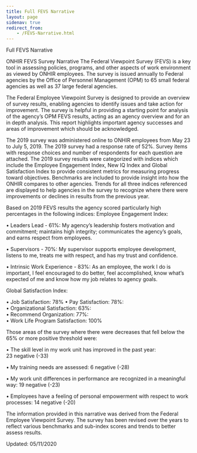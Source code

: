 ```yaml
---
title: Full FEVS Narrative
layout: page
sidenav: true
redirect_from:
    - /FEVS-Narrative.html
---
```


Full FEVS Narrative

ONHIR FEVS Survey Narrative
The Federal Viewpoint Survey (FEVS) is a key tool in assessing policies, programs, and other aspects of work environment as viewed by ONHIR employees.  The survey is issued annually to Federal agencies by the Office of Personnel Management (OPM) to 65 small federal agencies as well as 37 large federal agencies.   

The Federal Employee Viewpoint Survey is designed to provide an overview of survey results, enabling agencies to identify issues and take action for improvement.  The survey is helpful in providing a starting point for analysis of the agency’s OPM FEVS results, acting as an agency overview and for an in depth analysis. This report highlights important agency successes and areas of improvement which should be acknowledged. 

The 2019 survey was administered online to ONHIR employees from May 23 to July 5, 2019.  The 2019 survey had a response rate of 52%.   Survey items with response choices and number of respondents for each question are attached.  The 2019 survey results were categorized with indices which include the Employee Engagement Index, New IQ Index and Global Satisfaction Index to provide consistent metrics for measuring progress toward objectives. Benchmarks are included to provide insight into how the ONHIR compares to other agencies.   Trends for all three indices referenced are displayed to help agencies in the survey to recognize where there were improvements or declines in results from the previous year.   

Based on 2019 FEVS results the agency scored particularly high percentages in the following indices:
 Employee Engagement Index:  
 
   •	Leaders Lead - 61%:   My agency’s leadership fosters motivation and 
        commitment; maintains high integrity; communicates the agency’s 
	goals, and earns respect from employees.
	
   •	Supervisors - 70%:  My supervisor supports employee development, 
        listens to me, treats me with respect, and  has my trust and confidence.
	
   •	Intrinsic Work Experience - 83%:  As an employee, the work I do is 
        important, I feel encouraged to do better,  feel accomplished, 
	know what’s expected of me and know how my job relates to agency goals.
   
Global Satisfaction Index:

   •	Job Satisfaction:  78% 
   •	Pay Satisfaction:   78%:  
   •	Organizational Satisfaction:  63%:  
   •	Recommend Organization: 77%:  
   •	Work Life Program Satisfaction:   100%
   
Those areas of the survey where there were decreases that fell below the 
65% or more positive threshold were:

   •	The skill level in my work unit has improved in the past year:  
        23 negative (-33)
	
   •	My training needs are assessed: 6 negative (-28)
   
   •	My work unit differences in performance are recognized in a 
        meaningful way: 19 negative (-23)
	
   •	Employees have a feeling of personal empowerment with respect 
        to work processes: 14 negative (-20)

The information provided in this narrative was derived from the Federal Employee Viewpoint Survey.  The survey has been revised over the years to reflect various benchmarks and sub-index scores and trends to better assess results. 

Updated: 05/11/2020

